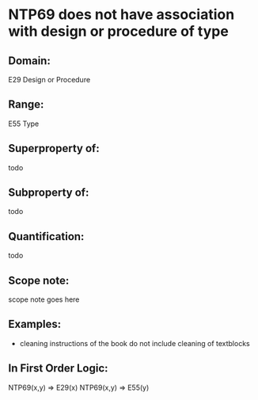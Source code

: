 # NTP69 does not have association with design or procedure of type

## Domain: 

E29 Design or Procedure

## Range: 

E55 Type

## Superproperty of: 

todo

## Subproperty of: 

todo

## Quantification: 

todo

## Scope note: 

scope note goes here

## Examples: 

* cleaning instructions of the book do not include cleaning of textblocks

## In First Order Logic: 

NTP69(x,y) ⇒ E29(x)
NTP69(x,y) ⇒ E55(y)

